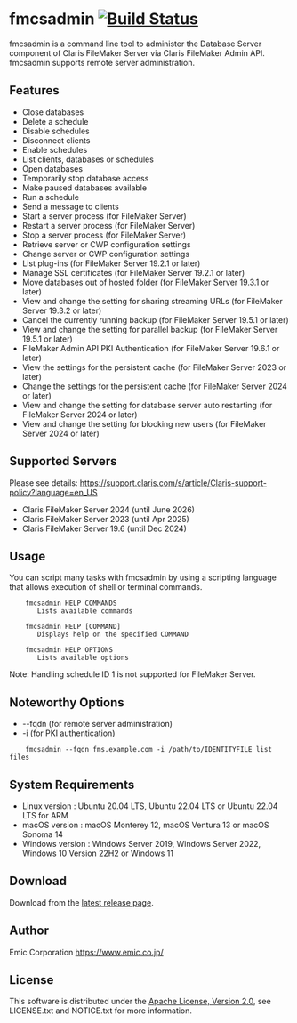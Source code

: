 fmcsadmin [![Build Status](https://github.com/emic/fmcsadmin/actions/workflows/go.yml/badge.svg)](https://github.com/emic/fmcsadmin/actions/workflows/go.yml)
=========
fmcsadmin is a command line tool to administer the Database Server component of Claris FileMaker Server via Claris FileMaker Admin API. fmcsadmin supports remote server administration.

Features
-----
- Close databases
- Delete a schedule
- Disable schedules
- Disconnect clients
- Enable schedules
- List clients, databases or schedules
- Open databases
- Temporarily stop database access
- Make paused databases available
- Run a schedule
- Send a message to clients
- Start a server process (for FileMaker Server)
- Restart a server process (for FileMaker Server)
- Stop a server process (for FileMaker Server)
- Retrieve server or CWP configuration settings
- Change server or CWP configuration settings
- List plug-ins (for FileMaker Server 19.2.1 or later)
- Manage SSL certificates (for FileMaker Server 19.2.1 or later)
- Move databases out of hosted folder (for FileMaker Server 19.3.1 or later)
- View and change the setting for sharing streaming URLs (for FileMaker Server 19.3.2 or later)
- Cancel the currently running backup (for FileMaker Server 19.5.1 or later)
- View and change the setting for parallel backup (for FileMaker Server 19.5.1 or later)
- FileMaker Admin API PKI Authentication (for FileMaker Server 19.6.1 or later)
- View the settings for the persistent cache (for FileMaker Server 2023 or later)
- Change the settings for the persistent cache (for FileMaker Server 2024 or later)
- View and change the setting for database server auto restarting (for FileMaker Server 2024 or later)
- View and change the setting for blocking new users (for FileMaker Server 2024 or later)

Supported Servers
-----
Please see details: https://support.claris.com/s/article/Claris-support-policy?language=en_US
- Claris FileMaker Server 2024 (until June 2026)
- Claris FileMaker Server 2023 (until Apr 2025)
- Claris FileMaker Server 19.6 (until Dec 2024)

Usage
-----
You can script many tasks with fmcsadmin by using a scripting language that allows execution of shell or terminal commands.

```
    fmcsadmin HELP COMMANDS
       Lists available commands

    fmcsadmin HELP [COMMAND]
       Displays help on the specified COMMAND

    fmcsadmin HELP OPTIONS
       Lists available options
```
Note: Handling schedule ID 1 is not supported for FileMaker Server.

Noteworthy Options
-----
- --fqdn (for remote server administration)
- -i (for PKI authentication)

```
    fmcsadmin --fqdn fms.example.com -i /path/to/IDENTITYFILE list files
```

System Requirements
-----
- Linux version   : Ubuntu 20.04 LTS, Ubuntu 22.04 LTS or Ubuntu 22.04 LTS for ARM
- macOS version   : macOS Monterey 12, macOS Ventura 13 or macOS Sonoma 14
- Windows version : Windows Server 2019, Windows Server 2022, Windows 10 Version 22H2 or Windows 11

Download
-----
Download from the [latest release page](https://github.com/emic/fmcsadmin/releases/latest).

Author
-----
Emic Corporation <https://www.emic.co.jp/>

License
-----
This software is distributed under the [Apache License, Version 2.0](https://www.apache.org/licenses/LICENSE-2.0), see LICENSE.txt and NOTICE.txt for more information.